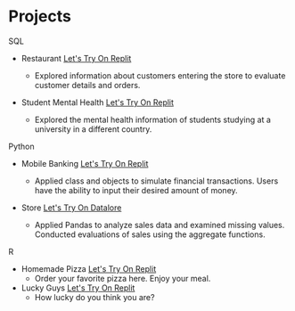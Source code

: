 # Projects

SQL
- Restaurant [Let's Try On Replit](https://replit.com/@NitikarnKadsrit?path= )
  - Explored information about customers entering the store to evaluate customer details and orders.
  
- Student Mental Health [Let's Try On Replit](https://replit.com/@NitikarnKadsrit?path= )
  - Explored the mental health information of students studying at a university in a different country.

Python
- Mobile Banking [Let's Try On Replit](https://replit.com/@NitikarnKadsrit?path= )
  - Applied class and objects to simulate financial transactions. Users have the ability to input their desired amount of money.

- Store [Let's Try On Datalore](https://datalore.jetbrains.com/notebook/k6PoiTajayVSmRRMmYa3rZ/uMf1baMlL690ue92mrvLSL/)
  - Applied Pandas to analyze sales data and examined missing values. Conducted evaluations of sales using the aggregate functions.

R
- Homemade Pizza [Let's Try On Replit](https://replit.com/@NitikarnKadsrit?path= )
  - Order your favorite pizza here. Enjoy your meal.  
- Lucky Guys [Let's Try On Replit](https://replit.com/@NitikarnKadsrit?path= )
  - How lucky do you think you are? 
